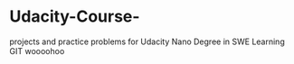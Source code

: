 # Udacity-Course-
projects and practice problems for Udacity Nano Degree in SWE 
Learning GIT woooohoo
